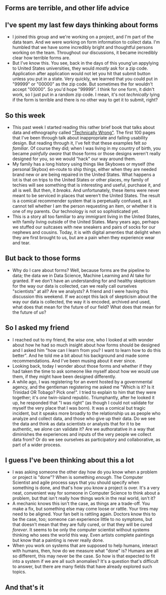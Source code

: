 ## Forms are terrible, and other life advice

## I've spent my last few days thinking about forms
- I joined this group and we're working on a project, and I'm part of the data team. 
  And we were working on form information to collect data. I'm humbled that we have some
  incredibly bright and thoughtful persons working on the team. Throughout our discussions,
  it became incredibly clear how terrible forms are.
- But I've know this. You see, back in the days of this young'un appylying to United States
  universities, they would *mostly* ask for a zip code. Application after application would not
  let you hit that submit button unless you put in a state. Very quickly, we learned that
  you could put in "99999" or "00000" as the zip code. But sometimes the for wouldn't accept
  "00000". So you'd hope "99999". I think for one form, it didn't work, so I just put in a random
  zip code. I mean, it's not *technically* lying if the form is terrible and there is no other
  way to get it to submit, right?


## So this week
- This past week I started reading this rather brief book that talks about data and ethnography called
  ["Technically Wrong"](https://www.goodreads.com/book/show/38212110-technically-wrong). The first 100 pages that I've been through talk about inappropriate and failing
  usability design. But reading through it, I've felt that these examples felt *so familiar*.
  Of course they did; when I was living in my country of birth, you became *painfully aware* that those
  forms or those designs weren't really designed for you, so we would "hack" our way around them.
- My family has a long history using things like Skyboxes or myself (the personal Skybox) en-route to ship things, either when
  they are needed brand new or are being repaired in the United States. What happens a lot is that 
  on trips to the United States or other places, my family of techies will see something that is interesting
  and useful, purchase it, and all is well. But then, it *breaks*. And unfortunately, these items were never
  meant to be serviced in places that weren't the United States. The result is a comical recommender system
  that is perpetually confused, as it cannot tell whether I am the person requesting an item, or whether it 
  is one of my parents. Our technology is not so sophisticated yet. 
- This is a story all too familiar to any immigrant living in the United States, with family living outside of the
  United States. Many years ago, perhaps we stuffed our suitcases with new sneakers and pairs of socks for our nephews
  and cousins. Today, it is with digital amenties that delight when they are first brought to us, but are a pain when
  they experience wear and tear. 
  
## But back to those forms
- Why do I care about forms? Well, because forms are the pipeline to data; the data we in Data Science, Machine Learning
  and AI take for granted. If we don't have an understanding for and healthy skepticism for the way our data is collected,
  can we really call ourselves "scientists" at all? Are we analysts? A friend and I were having this discussion this weekend.
  If we accept this lack of skepticism about the way our data is collected, the way it is encoded, archived and used, what
  does that mean for the future of our field? What does that mean for the future of *us*?
  
## So I asked my friend
- I reached out to my friend, the *wise* one, who I looked at with wonder about how he had so much insight about how forms
  should be designed and I asked him "how can I learn from you? I want to learn how to do this better". And he told me a bit
  about his background and made some recommendations. And I've been musing about it ever since. 
- Looking back, today I wonder about those forms and whether if they had taken the time to ask someone like myself about 
  how we would use them, if they might have been designed differently. 
- A while ago, I was registering for an event hosted by a governmental agency, and the gentleman registering me asked me 
  "Which is it? Is it Trinidad OR Tobago? Pick one!". I tried to explain to him that they were together; it's *one* 
  twin-island republic. Triumphantly, after he looked it up, he responded that "I was right" (as though I could not validate
  for myself the very place that I was born). It was a comical but tragic incident, but it speaks more broadly to the relationship 
  us as people who analyze and collect data, and those who give up their data. Do we see the data and think as data scientists or
  analysts that for it to be authentic, we alone can validate it? Are we authoratative in a way that diminishes the experiences and 
  inputs of the very people we collect data from? Or do we see ourselves as participatory and collaborative, as part
  of a wider process. 

## I guess I've been thinking about this a lot
- I was asking someone the other day how do you know when a problem or project is "done"? When is something *enough*. The Computer Scientist 
  and agile process says that you should specify when something is done, and that's how you know a project is over. 
  It's a very neat, convenient way for someone in Computer Science
  to think about a problem, but that isn't really how things work in the real world, isn't it? 
- A mechanic knows this isn't the case, as things are a trade-off. You make a fix, but something else may come loose or rattle. Your tires may
  need to be aligned. Your fan belt is rattling again. Doctors know this to be the case, too; someone can experience little to no symptoms,
  but that doesn't mean that they are fully cured, or that they will be cured *forever*. It seems to be only the computer scientist without
  systems thinking who sees the world this way. Even artists complete paintings but know that a painting is never really done. 
- When you work on systems that are supposed to help humans, interact with humans, then, how do we measure what "done" is? Humans are all so 
  different, this may never be the case. So how is that expected to fit into a system if we are all such anomalies? It's a question that's difficult
  to answer, but there are many fields that have already explored such topics. 
  
## And that's it
  
  
